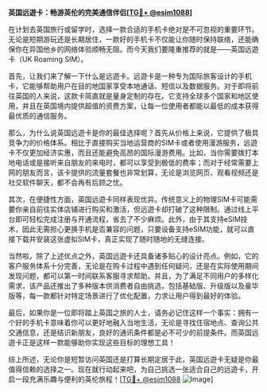 **英国远遊卡：畅游英伦的完美通信伴侣[[TG💪+ @esim1088](https://t.me/s/esim1088)]**

在计划去英国旅行或留学时，选择一款合适的手机卡绝对是不可忽视的重要环节。无论是短期游玩还是长期居住，一款好的手机卡不仅能让你随时保持联络，还能确保你在异国他乡的网络体验顺畅无阻。而今天我们要隆重推荐的就是——英国远遊卡（UK Roaming SIM）。

首先，让我们来了解一下什么是远遊卡。远遊卡是一种专为国际旅客设计的手机卡，它能够帮助用户在目的地国家享受本地通话、短信以及数据服务。对于即将前往英国的人来说，这款卡简直就是量身定制的存在。它支持全球多个国家和地区使用，并且在英国境内提供超值的资费方案，让每一位使用者都能以最低的成本获得最优质的通信服务。

那么，为什么说英国远遊卡是你的最佳选择呢？首先从价格上来说，它提供了极具竞争力的价格体系。相比于直接购买当地运营商的SIM卡或者使用漫游服务，远遊卡不仅更加经济实惠，而且还能避免高昂的国际漫游费用。比如，当你需要拨打本地电话或是接听来自朋友的来电时，都可以享受到极低的费率；而对于经常需要上网的朋友而言，该卡提供的流量套餐也非常划算，无论是浏览网页、观看视频还是社交软件聊天，都不会再有后顾之忧。

其次，在便捷性方面，英国远遊卡同样表现优异。传统意义上的物理SIM卡可能需要你亲自前往实体店铺进行购买和激活，但远遊卡却打破了这种限制。通过线上平台即可轻松完成注册与开通流程，省去了不少麻烦。此外，由于其支持eSIM技术，因此无需担心更换手机是否兼容的问题，只要设备支持eSIM功能，就可以直接下载并安装这张虚拟SIM卡，真正实现了随时随地的无缝连接。

当然啦，除了上述优点之外，英国远遊卡还具备诸多贴心的设计亮点。例如，它的客户服务体系十分完善，无论是在购卡过程中遇到任何疑问，还是在实际使用期间发现问题，都可以第一时间联系客服寻求帮助。并且，为了满足不同用户的多样化需求，该产品还推出了多种版本供消费者自由挑选，包括基础版、升级版以及豪华版等，每一款都针对特定场景进行了优化配置，力求让用户得到最好的体验。

最后，如果你是一位即将踏上英国之旅的人士，请务必记住这样一个事实：拥有一个好的手机卡意味着你可以更好地融入当地生活，无论是寻找住宿地点、查询公共交通信息，还是结识新朋友，良好的通讯条件都是必不可少的前提条件。而英国远遊卡正是这样一款能够助你实现这些目标的理想工具！

综上所述，无论你是短暂访问英国还是打算长期定居于此，英国远遊卡无疑是你最值得信赖的选择之一。现在就行动起来吧，为自己挑选一张适合自己的远遊卡，开启一段充满乐趣与便利的英伦旅程！[[TG💪+ @esim1088](https://t.me/s/esim1088) ![Image](https://i.postimg.cc/4NQfJmqS/Snipaste-2025-05-13-00-14-12.png)]